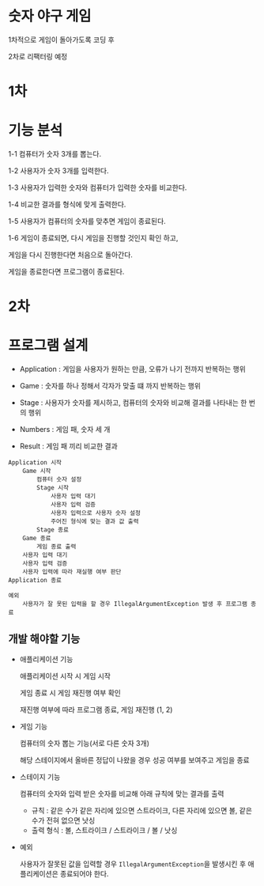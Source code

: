# 숫자 야구 게임

1차적으로 게임이 돌아가도록 코딩 후

2차로 리팩터링 예정

# 1차

# 기능 분석

1-1 컴퓨터가 숫자 3개를 뽑는다.

1-2 사용자가 숫자 3개를 입력한다.

1-3 사용자가 입력한 숫자와 컴퓨터가 입력한 숫자를 비교한다.

1-4 비교한 결과를 형식에 맞게 출력한다.

1-5 사용자가 컴퓨터의 숫자를 맞추면 게임이 종료된다.

1-6 게임이 종료되면, 다시 게임을 진행할 것인지 확인 하고,

게임을 다시 진행한다면 처음으로 돌아간다.

게임을 종료한다면 프로그램이 종료된다.

# 2차

# 프로그램 설계

* Application : 게임을 사용자가 원하는 만큼, 오류가 나기 전까지 반복하는 행위

* Game : 숫자를 하나 정해서 각자가 맞출 떄 까지 반복하는 행위

* Stage : 사용자가 숫자를 제시하고, 컴퓨터의 숫자와 비교해 결과를 나타내는 한 번의 행위

* Numbers : 게임 패, 숫자 세 개

* Result : 게임 패 끼리 비교한 결과

```
Application 시작
    Game 시작
        컴퓨터 숫자 설정
        Stage 시작
            사용자 입력 대기
            사용자 입력 검증
            사용자 입력으로 사용자 숫자 설정
            주어진 형식에 맞는 결과 값 출력
        Stage 종료
    Game 종료
        게임 종료 출력
    사용자 입력 대기
    사용자 입력 검증
    사용자 입력에 따라 재실행 여부 판단
Application 종료

예외
    사용자가 잘 못된 입력을 할 경우 IllegalArgumentException 발생 후 프로그램 종료
```

## 개발 해야할 기능

* 애플리케이션 기능

  애플리케이션 시작 시 게임 시작

  게임 종료 시 게임 재진행 여부 확인

  재진행 여부에 따라 프로그램 종료, 게임 재진행 (1, 2)

* 게임 기능

  컴퓨터의 숫자 뽑는 기능(서로 다른 숫자 3개)

  해당 스테이지에서 올바른 정답이 나왔을 경우 성공 여부를 보여주고 게임을 종료

* 스테이지 기능

  컴퓨터의 숫자와 입력 받은 숫자를 비교해 아래 규칙에 맞는 결과를 출력

    * 규칙 : 같은 수가 같은 자리에 있으면 스트라이크, 다른 자리에 있으면 볼, 같은 수가 전혀 없으면 낫싱
    * 출력 형식 : 볼, 스트라이크 / 스트라이크 / 볼 / 낫싱

* 예외

  사용자가 잘못된 값을 입력할 경우 `IllegalArgumentException`을 발생시킨 후 애플리케이션은 종료되어야 한다.
